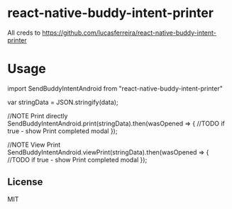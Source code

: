 # react-native-buddy-intent-printer

All creds to https://github.com/lucasferreira/react-native-buddy-intent-printer

# Usage

import SendBuddyIntentAndroid from "react-native-buddy-intent-printer"

var stringData = JSON.stringify(data);

//NOTE Print directly
SendBuddyIntentAndroid.print(stringData).then(wasOpened => {
    //TODO if true - show Print completed modal
});

//NOTE View Print
SendBuddyIntentAndroid.viewPrint(stringData).then(wasOpened => {
    //TODO if true - show Print completed modal
});

## License

MIT

